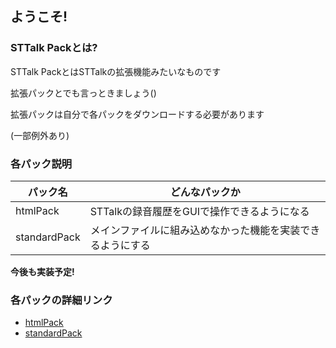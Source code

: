 ## ようこそ!

### STTalk Packとは?

STTalk PackとはSTTalkの拡張機能みたいなものです

拡張パックとでも言っときましょう()

拡張パックは自分で各パックをダウンロードする必要があります

(一部例外あり)

### 各パック説明

| パック名 | どんなパックか |
| --- | --- |
| htmlPack | STTalkの録音履歴をGUIで操作できるようになる |
| standardPack | メインファイルに組み込めなかった機能を実装できるようにする |

**今後も実装予定!**


### 各パックの詳細リンク

- [htmlPack](https://github.com/da-wa33/STTalk/blob/main/docs/STTalk-htmlPack.md)
- [standardPack](https://github.com/da-wa33/STTalk/blob/main/docs/STTalk-standardPack.md)
